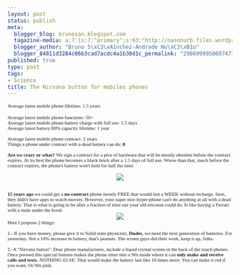 ```yaml
--- 
layout: post
status: publish
meta: 
  blogger_blog: brunosan.blogspot.com
  tagazine-media: a:7:{s:7:"primary";s:63:"http://nasonurb.files.wordpress.com/2010/05/iphone-battery.jpeg";s:6:"images";a:2:{s:63:"http://nasonurb.files.wordpress.com/2010/05/iphone-battery.jpeg";a:6:{s:8:"file_url";s:63:"http://nasonurb.files.wordpress.com/2010/05/iphone-battery.jpeg";s:5:"width";s:3:"460";s:6:"height";s:3:"431";s:4:"type";s:5:"image";s:4:"area";s:6:"198260";s:9:"file_path";s:0:"";}s:64:"http://nasonurb.files.wordpress.com/2010/05/ericsson5bt105d.jpeg";a:6:{s:8:"file_url";s:64:"http://nasonurb.files.wordpress.com/2010/05/ericsson5bt105d.jpeg";s:5:"width";s:3:"256";s:6:"height";s:3:"256";s:4:"type";s:5:"image";s:4:"area";s:5:"65536";s:9:"file_path";s:0:"";}}s:6:"videos";a:0:{}s:11:"image_count";s:1:"2";s:6:"author";s:7:"4180497";s:7:"blog_id";s:7:"8438084";s:9:"mod_stamp";s:19:"2011-01-18 18:49:22";}
  blogger_author: "Bruno S\xC3\xA1nchez-Andrade Nu\xC3\xB1o"
  blogger_84811d3284c06b3cad7acdc4a1b30d1c_permalink: "2986999958697477312"
published: true
type: post
tags: 
- Science
title: The Nirvana button for mobiles phones
---
```

<span class="Apple-style-span" style="font-family:'Lucida Grande';font-size:small;"><span class="Apple-style-span" style="font-size:11px;">Average latest mobile phone lifetime: 1.5 years</span></span><br /><div><span class="Apple-style-span" style="font-family:'Lucida Grande';font-size:small;"><span class="Apple-style-span" style="font-size:11px;">Average latest mobile phone functions: 50+</span></span></div><div><span class="Apple-style-span" style="font-family:'Lucida Grande';font-size:small;"><span class="Apple-style-span" style="font-size:11px;">Average latest mobile phone battery charge with full use: 1.5 days</span></span></div><div><span class="Apple-style-span" style="font-family:'Lucida Grande';font-size:small;"><span class="Apple-style-span" style="font-size:11px;">Average latest battery 80% capacity lifetime: 1 year</span></span></div><div><span class="Apple-style-span" style="font-family:'Lucida Grande';font-size:small;"><span class="Apple-style-span" style="font-size:11px;"><br /></span></span></div><div><span class="Apple-style-span" style="font-family:'Lucida Grande';font-size:small;"><span class="Apple-style-span" style="font-size:11px;">Average latest mobile phone contract: 2 years</span></span></div><div><span class="Apple-style-span" style="font-family:'Lucida Grande';font-size:small;"><span class="Apple-style-span" style="font-size:11px;">Things a phone under contract with a dead battery can do: <b>0</b></span></span></div><div><span class="Apple-style-span" style="font-family:'Lucida Grande';font-size:small;"><span class="Apple-style-span" style="font-size:11px;"><b><br /></b></span></span></div><div><span class="Apple-style-span" style="font-family:'Lucida Grande';font-size:small;"><span class="Apple-style-span" style="font-size:11px;"><b>Are we crazy or what?</b>&nbsp;We sign a contract for a pice of hardware that will be mostly&nbsp;obsolete&nbsp;before the contract expires. At its best the phone becomes a black brick after a 1.5 days of full use. Worse than that, much before the contract expires, the phone's battery won't hold for half the time.</span></span></div><div><span class="Apple-style-span" style="font-family:'Lucida Grande';font-size:small;"><span class="Apple-style-span" style="font-size:11px;"><br /></span></span></div><div class="separator" style="clear:both;text-align:center;"><a href="http://nasonurb.files.wordpress.com/2010/05/iphone-battery.jpeg" style="margin-left:1em;margin-right:1em;"><img border="0" src="http://nasonurb.files.wordpress.com/2010/05/iphone-battery.jpeg?w=300" /></a></div><div><span class="Apple-style-span" style="font-family:'Lucida Grande';font-size:small;"><span class="Apple-style-span" style="font-size:11px;"><br /></span></span></div><div><span class="Apple-style-span" style="font-family:'Lucida Grande';font-size:small;"><span class="Apple-style-span" style="font-size:11px;"><b><br /></b></span></span></div><div><span class="Apple-style-span" style="font-family:'Lucida Grande';font-size:small;"><span class="Apple-style-span" style="font-size:11px;"><b>15 years ago</b> we could get a <b>no-contract</b> phone mostly FREE that would last a WEEK without recharge. Sure, they didn't have apps to watch movies. However, your super nice hyper-phone can't do anything at all with a dead battery. That is what is going to be after a fraction of time use your old ericsson could do. Is like having a Ferrari with a mule under the hood.</span></span></div><div class="separator" style="clear:both;text-align:center;"><a href="http://nasonurb.files.wordpress.com/2010/05/ericsson5bt105d.jpeg" style="margin-left:1em;margin-right:1em;"><img border="0" src="http://nasonurb.files.wordpress.com/2010/05/ericsson5bt105d.jpeg?w=256" /></a></div><div><span class="Apple-style-span" style="font-family:'Lucida Grande';font-size:small;"><span class="Apple-style-span" style="font-size:11px;">Here I propose 2 things:</span></span></div><div><span class="Apple-style-span" style="font-family:'Lucida Grande';font-size:small;"><span class="Apple-style-span" style="font-size:11px;"><br /></span></span></div><div><span class="Apple-style-span" style="font-family:'Lucida Grande';font-size:small;"><span class="Apple-style-span" style="font-size:11px;">1.- If you have money, please give it to Solid state physicists. <b>Dudes</b>, we need the next generation of batteries. For yesterday. Not a 10% increase in battery, that's peanuts. The screen guys did their work, keep it up, folks.</span></span></div><div><span class="Apple-style-span" style="font-family:'Lucida Grande';font-size:small;"><span class="Apple-style-span" style="font-size:11px;"><br /></span></span></div><div><span class="Apple-style-span" style="font-family:'Lucida Grande';font-size:small;"><span class="Apple-style-span" style="font-size:11px;">2.-A "Nirvana button". Dear phone manufactures, include a liquid crystal screen in the back of the touch phones. Once pressed this special buttons makes the phone enter into a 90s mode where it can <b>only make and receive calls and texts</b>. NOTHING ELSE. That would make the battery last like 10 times more. You can make it red if you want. Or 90s pink.</span></span></div><div><span class="Apple-style-span" style="font-family:'Lucida Grande';font-size:small;"><span class="Apple-style-span" style="font-size:11px;"><br /></span></span></div><div><span class="Apple-style-span" style="font-family:'Lucida Grande';font-size:small;"><span class="Apple-style-span" style="font-size:11px;"><br /></span></span></div>
